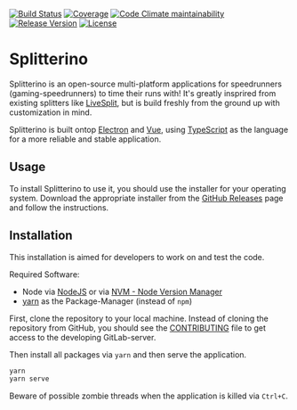 [![Build Status](https://img.shields.io/endpoint.svg?url=https%3A%2F%2Factions-badge.atrox.dev%2Fprefixaut%2Fsplitterino%2Fbadge%3Fref%3Dmaster&style=for-the-badge)](https://actions-badge.atrox.dev/prefixaut/splitterino/goto?ref=master)
[![Coverage](https://img.shields.io/codeclimate/coverage/prefixaut/splitterino.svg?style=for-the-badge&logo=code-climate&logoColor=white)](https://codeclimate.com/github/prefixaut/splitterino)
[![Code Climate maintainability](https://img.shields.io/codeclimate/maintainability-percentage/prefixaut/splitterino?logo=code-climate&logoColor=white&style=for-the-badge)](https://codeclimate.com/github/prefixaut/splitterino)
[![Release Version](https://img.shields.io/github/release/prefixaut/splitterino.svg?style=for-the-badge)](https://github.com/prefixaut/splitterino/releases)
[![License](https://img.shields.io/github/license/prefixaut/splitterino.svg?style=for-the-badge)](https://github.com/prefixaut/splitterino/blob/master/LICENSE)

# Splitterino

Splitterino is an open-source multi-platform applications for speedrunners (gaming-speedrunners) to time their runs with! It's greatly insprired from existing splitters like [LiveSplit](http://livesplit.org/), but is build freshly from the ground up with customization in mind.

Splitterino is built ontop [Electron](https://electronjs.org/) and [Vue](https://vuejs.org/), using [TypeScript](https://www.typescriptlang.org/) as the language for a more reliable and stable application.

## Usage

To install Splitterino to use it, you should use the installer for your operating system.
Download the appropriate installer from the [GitHub Releases](https://github.com/prefixaut/splitterino/releases) page and follow the instructions.

## Installation

This installation is aimed for developers to work on and test the code.

Required Software:
* Node via [NodeJS](https://nodejs.org) or via [NVM - Node Version Manager](https://github.com/nvm-sh/nvm)
* [yarn](https://yarnpkg.com/) as the Package-Manager (instead of `npm`)

First, clone the repository to your local machine.
Instead of cloning the repository from GitHub, you should see the [CONTRIBUTING](https://github.com/prefixaut/splitterino/blob/master/CONTRIBUTING.md) file to get access to the developing GitLab-server.

Then install all packages via `yarn` and then serve the application.

```sh
yarn
yarn serve
```

Beware of possible zombie threads when the application is killed via `Ctrl+C`.